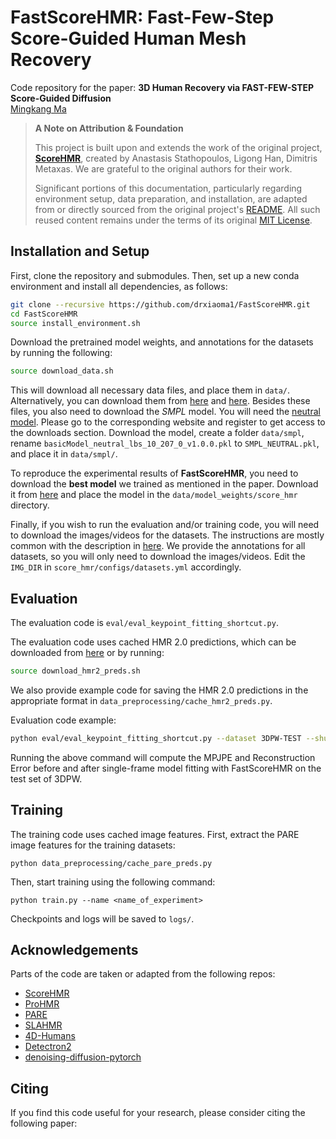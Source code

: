 # FastScoreHMR: Fast-Few-Step Score-Guided Human Mesh Recovery

Code repository for the paper:
**3D Human Recovery via FAST-FEW-STEP Score-Guided Diffusion**\
[Mingkang Ma](https://github.com/drxiaoma1)

> **A Note on Attribution & Foundation**
>
> This project is built upon and extends the work of the original project, **[ScoreHMR](https://github.com/statho/ScoreHMR)**, created by Anastasis Stathopoulos, Ligong Han, Dimitris Metaxas. We are grateful to the original authors for their work.
>
> Significant portions of this documentation, particularly regarding environment setup, data preparation, and installation, are adapted from or directly sourced from the original project's [README](https://github.com/statho/ScoreHMR/blob/master/README.md). All such reused content remains under the terms of its original [MIT License](https://github.com/statho/ScoreHMR/blob/master/LICENSE.md).

## Installation and Setup
First, clone the repository and submodules. Then, set up a new conda environment and install all dependencies, as follows:
```bash
git clone --recursive https://github.com/drxiaoma1/FastScoreHMR.git
cd FastScoreHMR
source install_environment.sh
```

Download the pretrained model weights, and annotations for the datasets by running the following:
```bash
source download_data.sh
```
This will download all necessary data files, and place them in `data/`. Alternatively, you can download them from [here](https://drive.google.com/file/d/1W53UMg8kee3HGRTNd2aNhMUew_kj36OH/view?usp=sharing) and [here](https://drive.google.com/file/d/1f-D3xhQPMC9rwtaCVNoxtD4BQh4oQbY9/view?usp=sharing). Besides these files, you also need to download the *SMPL* model. You will need the [neutral model](http://smplify.is.tue.mpg.de). Please go to the corresponding website and register to get access to the downloads section. Download the model, create a folder `data/smpl`, rename `basicModel_neutral_lbs_10_207_0_v1.0.0.pkl` to `SMPL_NEUTRAL.pkl`, and place it in `data/smpl/`.

To reproduce the experimental results of **FastScoreHMR**, you need to download the **best model** we trained as mentioned in the paper. Download it from [here](https://drive.google.com/file/d/1wpWW7lGybdBoU3IMp-z_QG2EPkmT25_a/view?usp=drive_link) and place the model in the `data/model_weights/score_hmr` directory. 

Finally, if you wish to run the evaluation and/or training code, you will need to download the images/videos for the datasets. The instructions are mostly common with the description in [here](https://github.com/nkolot/ProHMR/blob/master/dataset_preprocessing/README.md). We provide the annotations for all datasets, so you will only need to download the images/videos. Edit the `IMG_DIR` in `score_hmr/configs/datasets.yml` accordingly.


## Evaluation
The evaluation code is `eval/eval_keypoint_fitting_shortcut.py`. 

The evaluation code uses cached HMR 2.0 predictions, which can be downloaded from [here](https://drive.google.com/file/d/1m9lv9uDYosIVZ-u0R3GCy1J1wHYNVUMP/view?usp=sharing) or by running:
```bash
source download_hmr2_preds.sh
```
We also provide example code for saving the HMR 2.0 predictions in the appropriate format in `data_preprocessing/cache_hmr2_preds.py`.

Evaluation code example:
```bash
python eval/eval_keypoint_fitting_shortcut.py --dataset 3DPW-TEST --shuffle --use_default_ckpt
```
Running the above command will compute the MPJPE and Reconstruction Error before and after single-frame model fitting with FastScoreHMR on the test set of 3DPW.

## Training
The training code uses cached image features. First, extract the PARE image features for the training datasets:
```
python data_preprocessing/cache_pare_preds.py
```
Then, start training using the following command:
```
python train.py --name <name_of_experiment>
```
Checkpoints and logs will be saved to `logs/`.


## Acknowledgements
Parts of the code are taken or adapted from the following repos:
- [ScoreHMR](https://github.com/statho/ScoreHMR)
- [ProHMR](https://github.com/nkolot/ProHMR)
- [PARE](https://github.com/mkocabas/PARE)
- [SLAHMR](https://github.com/vye16/slahmr)
- [4D-Humans](https://github.com/shubham-goel/4D-Humans)
- [Detectron2](https://github.com/facebookresearch/detectron2)
- [denoising-diffusion-pytorch](https://github.com/lucidrains/denoising-diffusion-pytorch)

## Citing
If you find this code useful for your research, please consider citing the following paper:

```bibtex

```
